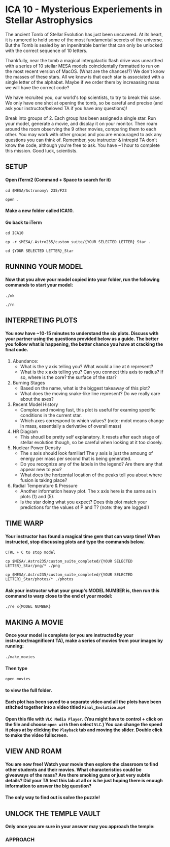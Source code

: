 # ICA 10 - Mysterious Experiements in Stellar Astrophysics

The ancient Tomb of Stellar Evolution has just been uncovered. At its heart, it is rumored to hold some of the most fundamental secrets of the universe. But the Tomb is sealed by an inpenitrable barrier that can only be unlocked with the correct sequence of 10 letters.

Thankfully, near the tomb a magical intergalactic flash drive was unearthed with a series of 10 stellar MESA models coincidentally formatted to run on the most recent version of MacOS. (What are the chances!?) We don't know the masses of these stars. All we know is that each star is associated with a single letter of the alphabet. Maybe if we order them by increaasing mass we will have the correct code?

We have recruited you, our world's top scientists, to try to break this case. We only have one shot at opening the tomb, so be careful and precise (and ask your instructor/beloved TA if you have any questions)!

Break into groups of 2. Each group has been assigned a single star. Run your model, generate a movie, and display it on your monitor. Then roam around the room observing the 9 other movies, comparing them to each other. You may work with other groups and you are encouraged to ask any questions you can think of. Remember, you instructor & intrepid TA don't know the code, although you're free to ask. You have ~1 hour to complete this mission. Good luck, scientists.

## SETUP

#### Open iTerm2 (Command + Space to search for it)

`cd $MESA/Astronomy\ 235/F23`

`open .`

#### Make a new folder called ICA10.

#### Go back to iTerm

`cd ICA10`

`cp -r $MESA/.Astro235/custom_suite/{YOUR SELECTED LETTER}_Star .`

`cd {YOUR SELECTED LETTER}_Star`

## RUNNING YOUR MODEL

#### Now that you ahve your model copied into your folder, run the following commands to start your model:

`./mk`

`./rn`

## INTERPRETING PLOTS

#### You now have ~10-15 minutes to understand the six plots. Discuss with your partner using the questions provided below as a guide. The better you follow what is happening, the better chance you have at cracking the final code.

1. Abundance:
    - What is the y axis telling you? What would a line at `0` represent?
    - What is the x axis telling you? Can you connect this axis to radius? If so, where is the core? the surface of the star?
2. Burning Stages
    - Based on the name, what is the biggest takeaway of this plot?
    - What does the moving snake-like line represent? Do we really care about the axes?
3. Recent Model History
    - Complex and moving fast, this plot is useful for examing specific conditions in the current star.
    - Which axes correspond to which values? (note: mdot means change in mass, essentially a derivative of overall mass)
4. HR Diagram
    - This shoudl be pretty self explanatory. It resets after each stage of stellar evolution though, so be careful when looking at it too closely.
5. Nuclear Power Density
    - The x axis should look familiar! The y axis is just the amoung of energy per mass per second that is being generated.
    - Do you recognize any of the labels in the legend? Are there any that appear new to you?
    - What does the horizontal location of the peaks tell you about where fusion is taking place?
6. Radial Temperature  & Pressure
    - Another information heavy plot. The x axis here is the same as in plots (1) and (5).
    - Is the star doing what you expect? Does this plot match your predictions for the values of P and T? (note: they are logged!)

## TIME WARP

#### Your instructor has found a magical time gem that can warp time! When instructed, stop discussing plots and type the commands below.

`CTRL + C to stop model`

`cp $MESA/.Astro235/custom_suite_completed/{YOUR SELECTED LETTER}_Star/png/* ./png`

`cp $MESA/.Astro235/custom_suite_completed/{YOUR SELECTED LETTER}_Star/photos/* ./photos`

#### Ask your instructor what your group's MODEL NUMBER is, then run this command to warp close to the end of your model:

`./re x{MODEL NUMBER}`

## MAKING A MOVIE

#### Once your model is complete (or you are instructed by your instructor/magnificent TA), make a series of movies from your images by running:

`./make_movies`

#### Then type

`open movies`

#### to view the full folder.

#### Each plot has been saved to a separate video and all the plots have been stitched together into a video titled `Final_Evolution.mp4`

#### Open this file with `VLC Media Player`. (You might have to control + click on the file and choose `open with` then select `VLC`.) You can change the speed it plays at by clicking the `Playback` tab and moving the slider. Double click to make the video fullscreen.

## VIEW AND ROAM

#### You are now free! Watch your movie then explore the classroom to find other students and their movies. What characteristics could be giveaways of the mass? Are there smoking guns or just very subtle details? Did your TA test this lab at all or is he just hoping there is enough information to answer the big question?

#### The only way to find out is solve the puzzle!

## UNLOCK THE TEMPLE VAULT

#### Only once you are sure in your answer may you approach the temple:

### APPROACH